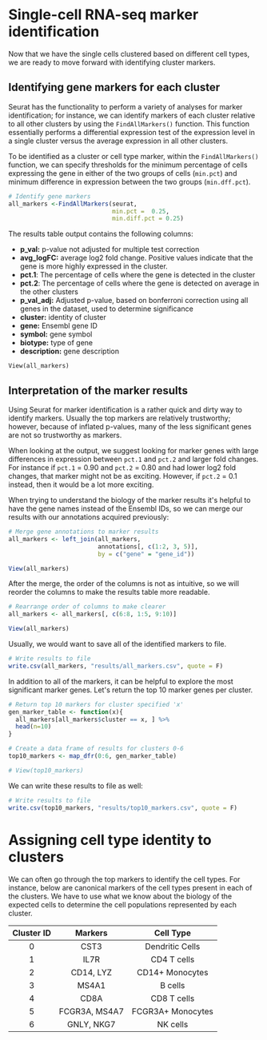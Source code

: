 # Single-cell RNA-seq marker identification

Now that we have the single cells clustered based on different cell types,  we are ready to move forward with identifying cluster markers. 

## Identifying gene markers for each cluster

Seurat has the functionality to perform a variety of analyses for marker identification; for instance, we can identify markers of each cluster relative to all other clusters by using the `FindAllMarkers()` function. This function essentially performs a differential expression test of the expression level in a single cluster versus the average expression in all other clusters.

To be identified as a cluster or cell type marker, within the `FindAllMarkers()` function, we can specify thresholds for the minimum percentage of cells expressing the gene in either of the two groups of cells (`min.pct`) and minimum difference in expression between the two groups (`min.dff.pct`). 


```r
# Identify gene markers
all_markers <-FindAllMarkers(seurat, 
                             min.pct =  0.25, 
                             min.diff.pct = 0.25)
```

The results table output contains the following columns:

- **p_val:** p-value not adjusted for multiple test correction
- **avg_logFC:** average log2 fold change. Positive values indicate that the gene is more highly expressed in the cluster.
- **pct.1**: The percentage of cells where the gene is detected in the cluster
- **pct.2**: The percentage of cells where the gene is detected on average in the other clusters
- **p_val_adj:** Adjusted p-value, based on bonferroni correction using all genes in the dataset, used to determine significance
- **cluster:** identity of cluster
- **gene:** Ensembl gene ID
- **symbol:** gene symbol
- **biotype:** type of gene
- **description:** gene description

```
View(all_markers)
```

## Interpretation of the marker results

Using Seurat for marker identification is a rather quick and dirty way to identify markers. Usually the top markers are relatively trustworthy; however, because of inflated p-values, many of the less significant genes are not so trustworthy as markers. 

When looking at the output, we suggest looking for marker genes with large differences in expression between `pct.1` and `pct.2` and larger fold changes. For instance if `pct.1` = 0.90 and `pct.2` = 0.80 and had lower log2 fold changes, that marker might not be as exciting. However, if `pct.2` = 0.1 instead, then it would be a lot more exciting. 

When trying to understand the biology of the marker results it's helpful to have the gene names instead of the Ensembl IDs, so we can merge our results with our annotations acquired previously:

```r
# Merge gene annotations to marker results
all_markers <- left_join(all_markers, 
                         annotations[, c(1:2, 3, 5)], 
                         by = c("gene" = "gene_id"))

View(all_markers)                         
```

After the merge, the order of the columns is not as intuitive, so we will reorder the columns to make the results table more readable.

```r
# Rearrange order of columns to make clearer
all_markers <- all_markers[, c(6:8, 1:5, 9:10)]

View(all_markers)
```

Usually, we would want to save all of the identified markers to file.

```r
# Write results to file
write.csv(all_markers, "results/all_markers.csv", quote = F)
```

In addition to all of the markers, it can be helpful to explore the most significant marker genes. Let's return the top 10 marker genes per cluster.

```r
# Return top 10 markers for cluster specified 'x'
gen_marker_table <- function(x){
  all_markers[all_markers$cluster == x, ] %>%
  head(n=10)
}

# Create a data frame of results for clusters 0-6
top10_markers <- map_dfr(0:6, gen_marker_table)

# View(top10_markers)
```

We can write these results to file as well:

```r
# Write results to file
write.csv(top10_markers, "results/top10_markers.csv", quote = F)
```

# Assigning cell type identity to clusters
We can often go through the top markers to identify the cell types. For instance, below are canonical markers of the cell types present in each of the clusters. We have to use what we know about the biology of the expected cells to determine the cell populations represented by each cluster. 

| Cluster ID	| Markers	| Cell Type |
|:-----:|:-----:|:-----:|
|0	|CST3	|Dendritic Cells|
|1	|IL7R	|CD4 T cells|
|2	|CD14, LYZ	|CD14+ Monocytes|
|3	|MS4A1	|B cells|
|4	|CD8A	|CD8 T cells|
|5	|FCGR3A, MS4A7	|FCGR3A+ Monocytes|
|6	|GNLY, NKG7	|NK cells|


